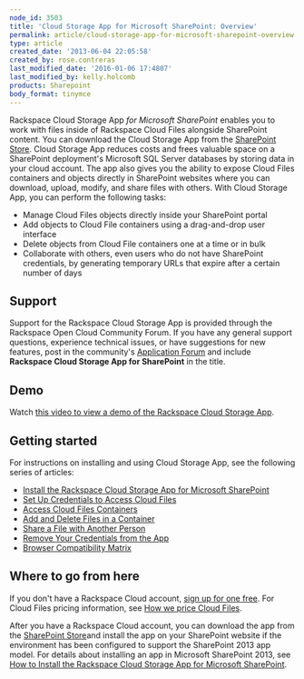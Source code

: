 ```yaml
---
node_id: 3503
title: 'Cloud Storage App for Microsoft SharePoint: Overview'
permalink: article/cloud-storage-app-for-microsoft-sharepoint-overview
type: article
created_date: '2013-06-04 22:05:58'
created_by: rose.contreras
last_modified_date: '2016-01-06 17:4807'
last_modified_by: kelly.holcomb
products: Sharepoint
body_format: tinymce
---
```


Rackspace Cloud Storage App *for Microsoft SharePoint* enables you to
work with files inside of Rackspace Cloud Files alongside SharePoint
content. You can download the Cloud Storage App from the [SharePoint
Store](http://office.microsoft.com/en-us/store/rackspace-cloud-storage-app-for-microsoft-sharepoint-WA104094200.aspx?redir=0).
Cloud Storage App reduces costs and frees valuable space on a SharePoint
deployment's Microsoft SQL Server databases by storing data in your
cloud account. The app also gives you the ability to expose Cloud Files
containers and objects directly in SharePoint websites where you can
download, upload, modify, and share files with others. With Cloud
Storage App, you can perform the following tasks:

-   Manage Cloud Files objects directly inside your SharePoint portal
-   Add objects to Cloud File containers using a drag-and-drop user
    interface
-   Delete objects from Cloud File containers one at a time or in bulk
-   Collaborate with others, even users who do not have SharePoint
    credentials, by generating temporary URLs that expire after a
    certain number of days

Support
-------

Support for the Rackspace Cloud Storage App is provided through the
Rackspace Open Cloud Community Forum. If you have any general support
questions, experience technical issues, or have suggestions for new
features, post in the community's [Application
Forum](https://community.rackspace.com/products/f/18) and include
**Rackspace Cloud Storage App for SharePoint** in the title.

Demo
----

Watch [this video to view a demo of the Rackspace Cloud Storage
App](http://c744563d32d0468a7cf1-2fe04d8054667ffada6c4002813eccf0.r76.cf1.rackcdn.com/downloads/videos/cloud_storage_app_overview.mp4).

Getting started
---------------

For instructions on installing and using Cloud Storage App, see the
following series of articles:

-   [Install the Rackspace Cloud Storage App for Microsoft
    SharePoint](http://www.rackspace.com/knowledge_center/article/how-to-install-the-rackspace-cloud-storage-app-for-microsoft-sharepoint)
-   [Set Up Credentials to Access Cloud
    Files](http://www.rackspace.com/knowledge_center/article/cloud-storage-app-for-microsoft-sharepoint-how-to-set-up-credentials-to-access-cloud-files)
-   [Access Cloud Files
    Containers](http://www.rackspace.com/knowledge_center/article/cloud-storage-app-for-microsoft-sharepoint-accessing-cloud-files-containers)
-   [Add and Delete Files in a
    Container](http://www.rackspace.com/knowledge_center/article/cloud-storage-app-for-microsoft-sharepoint-how-to-add-and-delete-files-in-a-container)
-   [Share a File with Another
    Person](http://www.rackspace.com/knowledge_center/article/cloud-storage-app-for-microsoft-sharepoint-how-to-share-a-file-with-another-person)
-   [Remove Your Credentials from the
    App](http://www.rackspace.com/knowledge_center/article/cloud-storage-app-for-microsoft-sharepoint-how-to-remove-your-credentials-from-the-app)
-   [Browser Compatibility
    Matrix](http://www.rackspace.com/knowledge_center/article/cloud-storage-app-for-microsoft-sharepoint-browser-compatibility-matrix)

Where to go from here
---------------------

If you don't have a Rackspace Cloud account, [sign up for one
free](https://cart.rackspace.com/cloud/?cp_id=cloud_files). For Cloud
Files pricing information, see [How we price Cloud
Files](http://www.rackspace.com/cloud/files/pricing/).

After you have a Rackspace Cloud account, you can download the app from
the [SharePoint
Store](http://office.microsoft.com/en-us/store/rackspace-cloud-storage-app-for-microsoft-sharepoint-WA104094200.aspx?redir=0")and
install the app on your SharePoint website if the environment has been
configured to support the SharePoint 2013 app model. For details about
installing an app in Microsoft SharePoint 2013, see [How to Install the
Rackspace Cloud Storage App for Microsoft
SharePoint](http://www.rackspace.com/knowledge_center/article/how-to-install-the-rackspace-cloud-storage-app-for-microsoft-sharepoint).

